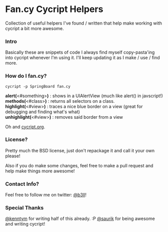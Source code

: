 # Fan.cy Cycript Helpers
Collection of useful helpers I've found / written that help make working with cycript a bit more awesome.

### Intro
Basically these are snippets of code I always find myself copy-pasta'ing into cycript whenever I'm using it. I'll keep updating it as I make / use / find more.

### How do I fan.cy?
```
cycript -p SpringBoard fan.cy
```

**alert(**<#something>**)** : shows <something> in a UIAlertView (much like alert() in javscript!)  
**methods(**<#class>**)** : returns all selectors on a class.  
**highlight(**<#view>**)** : traces a nice blue border on a view (great for debugging and finding what's what)  
**unhighlight(**<#view>**)** : removes said border from a view  

Oh and [cycript.org](http://www.cycript.org/).

### License?
Pretty much the BSD license, just don't repackage it and call it your own please!

Also if you do make some changes, feel free to make a pull request and help make things more awesome!

### Contact Info?
Feel free to follow me on twitter: [@b3ll](https:///www.twitter.com/b3ll)!

### Special Thanks
[@kenntym](https://www.twitter.com/kennytm) for writing half of this already. :P
[@saurik](http://www.saurik.com/) for being awesome and writing cycript!
